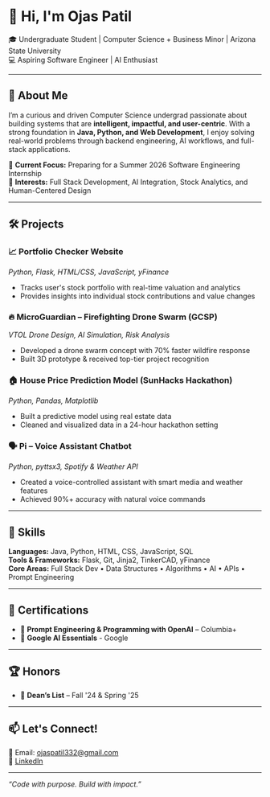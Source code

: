 # 👋 Hi, I'm Ojas Patil  
🎓 Undergraduate Student | Computer Science + Business Minor | Arizona State University  
💻 Aspiring Software Engineer | AI Enthusiast

---

## 🚀 About Me

I’m a curious and driven Computer Science undergrad passionate about building systems that are **intelligent, impactful, and user-centric**. With a strong foundation in **Java, Python, and Web Development**, I enjoy solving real-world problems through backend engineering, AI workflows, and full-stack applications.

🔹 **Current Focus:** Preparing for a Summer 2026 Software Engineering Internship  
🔹 **Interests:** Full Stack Development, AI Integration, Stock Analytics, and Human-Centered Design  

---

## 🛠️ Projects

### 📈 Portfolio Checker Website  
*Python, Flask, HTML/CSS, JavaScript, yFinance*  
- Tracks user's stock portfolio with real-time valuation and analytics  
- Provides insights into individual stock contributions and value changes  

### 🔥 MicroGuardian – Firefighting Drone Swarm (GCSP)  
*VTOL Drone Design, AI Simulation, Risk Analysis*  
- Developed a drone swarm concept with 70% faster wildfire response  
- Built 3D prototype & received top-tier project recognition

### 🏠 House Price Prediction Model (SunHacks Hackathon)  
*Python, Pandas, Matplotlib*  
- Built a predictive model using real estate data  
- Cleaned and visualized data in a 24-hour hackathon setting

### 🗣️ Pi – Voice Assistant Chatbot  
*Python, pyttsx3, Spotify & Weather API*  
- Created a voice-controlled assistant with smart media and weather features  
- Achieved 90%+ accuracy with natural voice commands  

---

## 🧰 Skills

**Languages:** Java, Python, HTML, CSS, JavaScript, SQL  
**Tools & Frameworks:** Flask, Git, Jinja2, TinkerCAD, yFinance  
**Core Areas:** Full Stack Dev • Data Structures • Algorithms • AI • APIs • Prompt Engineering  

---

## 📜 Certifications

- 📘 **Prompt Engineering & Programming with OpenAI** – Columbia+  
- 🤖 **Google AI Essentials** - Google  

---

## 🏆 Honors

- 🏅 **Dean’s List** – Fall '24 & Spring '25   

---

## 📫 Let's Connect!

📧 Email: ojaspatil332@gmail.com  
🔗 [LinkedIn](https://linkedin.com/in/ojaspatil26)  

---

_“Code with purpose. Build with impact.”_
